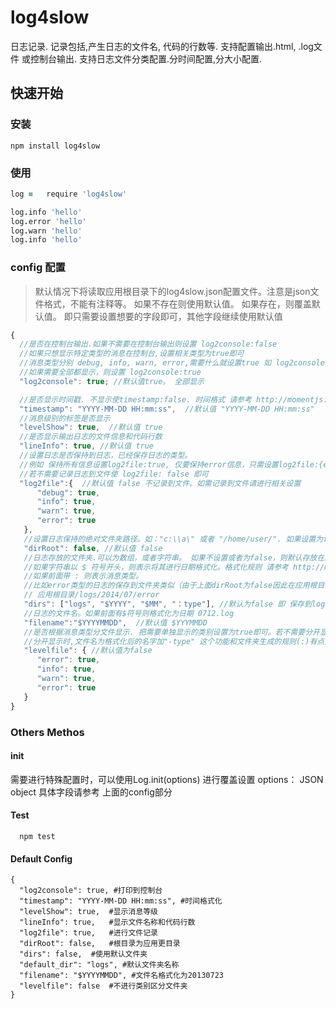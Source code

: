 log4slow
========

日志记录. 记录包括,产生日志的文件名, 代码的行数等. 支持配置输出.html, .log文件  或控制台输出. 支持日志文件分类配置.分时间配置,分大小配置.

## 快速开始

### 安装

```
npm install log4slow
```

### 使用
```coffeescript
log =   require 'log4slow'

log.info 'hello'
log.error 'hello'
log.warn 'hello'
log.info 'hello'
```
### config 配置

> 默认情况下将读取应用根目录下的log4slow.json配置文件。注意是json文件格式，不能有注释等。
> 如果不存在则使用默认值。
> 如果存在，则覆盖默认值。 即只需要设置想要的字段即可，其他字段继续使用默认值

```js
{
  //是否在控制台输出.如果不需要在控制台输出则设置 log2console:false
  //如果只想显示特定类型的消息在控制台,设置相关类型为true即可
  //消息类型分别 debug, info, warn, error,需要什么就设置true 如 log2console:{error:true}
  //如果需要全部都显示，则设置 log2console:true
  "log2console": true; //默认值true。 全部显示

  //是否显示时间戳. 不显示使timestamp:false. 时间格式 请参考 http://momentjs.com/docs
  "timestamp": "YYYY-MM-DD HH:mm:ss",  //默认值 "YYYY-MM-DD HH:mm:ss"
  //消息级别的标签是否显示
  "levelShow": true,  //默认值 true
  //是否显示输出日志的文件信息和代码行数
  "lineInfo": true, //默认值 true
  //设置日志是否保持到日志，已经保存日志的类型。
  //例如 保持所有信息设置log2file:true, 仅要保持error信息，只需设置log2file:{error:true}即可。
  //若不需要记录日志到文件使 log2file: false 即可
  "log2file":{  //默认值 false 不记录到文件。如需记录到文件请进行相关设置
      "debug": true,
      "info": true,
      "warn": true,
      "error": true
   },
   //设置日志保持的绝对文件夹路径。如："c:\\a\" 或者 "/home/user/". 如果设置为false则默认为应用的根目录
   "dirRoot": false, //默认值 false
   //日志存放的文件夹.可以为数组，或者字符串。 如果不设置或者为false，则默认存放在应用logs目录下 或者 dirRoot目录下
   //如果字符串以 $ 符号开头，则表示将其进行日期格式化。格式化规则 请参考 http://momentjs.com/docs
   //如果前面带 : 则表示消息类型。
   //比如error类型的日志的保存到文件夹类似（由于上面dirRoot为false因此在应用根目录下）：
   // 应用根目录/logs/2014/07/error
   "dirs": ["logs", "$YYYY", "$MM", "：type"], //默认为false 即 保存到logs文件夹下面。 需要log2flie进行了相关设置才生效
   //日志的文件名。如果前面有$符号则格式化为日期 0712.log
   "filename":"$YYYYMMDD",  //默认值 $YYYMMDD
   //是否根据消息类型分文件显示. 把需要单独显示的类别设置为true即可。若不需要分开显示则设置levelfile为false
   //分开显示时,文件名为格式化后的名字加"-type" 这个功能和文件夹生成的规则(:)有点重复 建议同时只使用一个
   "levelfile": { //默认值为false
      "error": true,
      "info": true,
      "warn": true,
      "error": true
   }
}
```

### Others Methos

#### init
  需要进行特殊配置时，可以使用Log.init(options) 进行覆盖设置
  options： JSON object
    具体字段请参考 上面的config部分

#### Test

```shell
  npm test
```

#### Default Config

```
{
  "log2console": true, #打印到控制台
  "timestamp": "YYYY-MM-DD HH:mm:ss", #时间格式化
  "levelShow": true,  #显示消息等级
  "lineInfo": true,   #显示文件名称和代码行数
  "log2file": true,   #进行文件记录
  "dirRoot": false,   #根目录为应用更目录
  "dirs": false,  #使用默认文件夹
  "default_dir": "logs", #默认文件夹名称
  "filename": "$YYYYMMDD", #文件名格式化为20130723
  "levelfile": false  #不进行类别区分文件夹
}
```